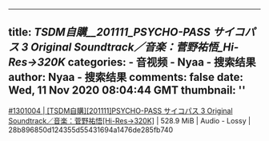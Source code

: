 
---
title: _TSDM自購__201111_PSYCHO-PASS サイコパス 3 Original Soundtrack／音楽：菅野祐悟_Hi-Res→320K_
categories: 
    - 音视频
    - Nyaa - 搜索结果
author: Nyaa - 搜索结果
comments: false
date: Wed, 11 Nov 2020 08:04:44 GMT
thumbnail: ''
---

<div>   
<a href="https://nyaa.si/view/1301004">#1301004 | [TSDM自購][201111]PSYCHO-PASS サイコパス 3 Original Soundtrack／音楽：菅野祐悟[Hi-Res→320K]</a> | 528.9 MiB | Audio - Lossy | 28b896850d124355d55431694a1476de285fb740  
</div>
            